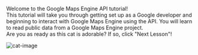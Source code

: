 Welcome to the Google Maps Engine API tutorial!  
This tutorial will take you through getting set up as a Google developer and beginning to interact with Google Maps Engine using the API. You will learn to read public data from a Google Maps Engine project.  
Are you as ready as this cat is adorable? If so, click "Next Lesson"!

![cat-image](http://www.photos-public-domain.com/wp-content/uploads/2010/12/siamese_cat.jpg "Meow!")